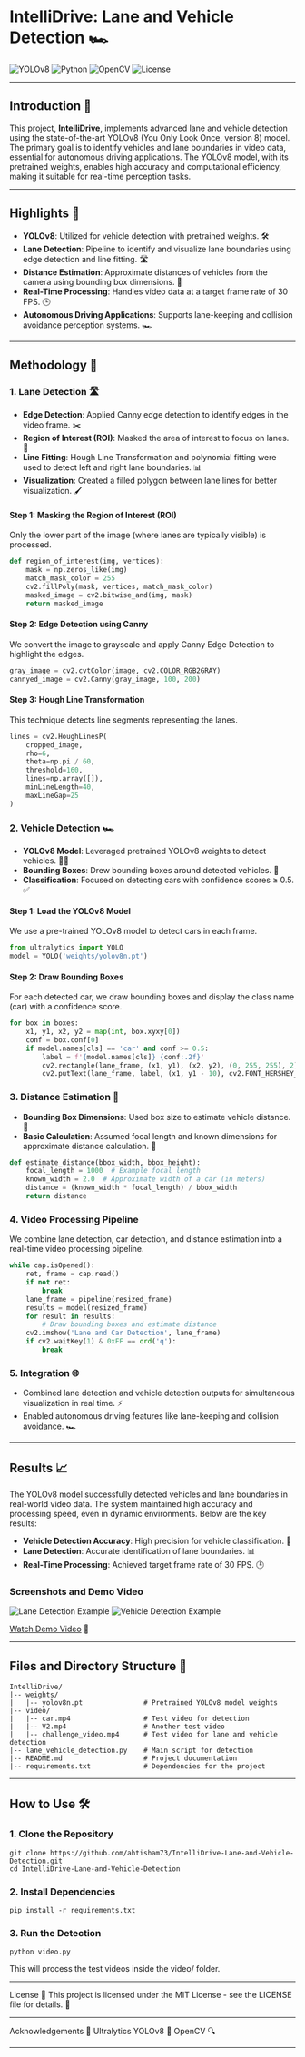 # IntelliDrive: Lane and Vehicle Detection 🏎️

![YOLOv8](https://img.shields.io/badge/YOLOv8-ObjectDetection-blue?style=flat-square)
![Python](https://img.shields.io/badge/Python-3.8%2B-green?style=flat-square)
![OpenCV](https://img.shields.io/badge/OpenCV-4.5%2B-blue?style=flat-square)
![License](https://img.shields.io/badge/License-MIT-yellow?style=flat-square)

---

## Introduction 🌟
This project, **IntelliDrive**, implements advanced lane and vehicle detection using the state-of-the-art YOLOv8 (You Only Look Once, version 8) model. The primary goal is to identify vehicles and lane boundaries in video data, essential for autonomous driving applications. The YOLOv8 model, with its pretrained weights, enables high accuracy and computational efficiency, making it suitable for real-time perception tasks.

---

## Highlights 🌈

- **YOLOv8**: Utilized for vehicle detection with pretrained weights. 🛠️
- **Lane Detection**: Pipeline to identify and visualize lane boundaries using edge detection and line fitting. 🛣️
- **Distance Estimation**: Approximate distances of vehicles from the camera using bounding box dimensions. 📏
- **Real-Time Processing**: Handles video data at a target frame rate of 30 FPS. 🕒
- **Autonomous Driving Applications**: Supports lane-keeping and collision avoidance perception systems. 🏎️

---

## Methodology 🔬

### 1. **Lane Detection** 🛣️
- **Edge Detection**: Applied Canny edge detection to identify edges in the video frame. ✂️
- **Region of Interest (ROI)**: Masked the area of interest to focus on lanes. 🎯
- **Line Fitting**: Hough Line Transformation and polynomial fitting were used to detect left and right lane boundaries. 📊
- **Visualization**: Created a filled polygon between lane lines for better visualization. 🖌️

#### Step 1: Masking the Region of Interest (ROI)
Only the lower part of the image (where lanes are typically visible) is processed.  
```python
def region_of_interest(img, vertices):
    mask = np.zeros_like(img)
    match_mask_color = 255
    cv2.fillPoly(mask, vertices, match_mask_color)
    masked_image = cv2.bitwise_and(img, mask)
    return masked_image
```
#### Step 2: Edge Detection using Canny
We convert the image to grayscale and apply Canny Edge Detection to highlight the edges.
```python
gray_image = cv2.cvtColor(image, cv2.COLOR_RGB2GRAY)
cannyed_image = cv2.Canny(gray_image, 100, 200)
```
#### Step 3: Hough Line Transformation
This technique detects line segments representing the lanes.
```python
lines = cv2.HoughLinesP(
    cropped_image,
    rho=6,
    theta=np.pi / 60,
    threshold=160,
    lines=np.array([]),
    minLineLength=40,
    maxLineGap=25
)
```

### 2. **Vehicle Detection** 🏎️
- **YOLOv8 Model**: Leveraged pretrained YOLOv8 weights to detect vehicles. 🧑‍💻
- **Bounding Boxes**: Drew bounding boxes around detected vehicles. 🔲
- **Classification**: Focused on detecting cars with confidence scores ≥ 0.5. ✅

#### Step 1: Load the YOLOv8 Model
We use a pre-trained YOLOv8 model to detect cars in each frame.
```python
from ultralytics import YOLO
model = YOLO('weights/yolov8n.pt')
```
#### Step 2: Draw Bounding Boxes
For each detected car, we draw bounding boxes and display the class name (car) with a confidence score.
```python
for box in boxes:
    x1, y1, x2, y2 = map(int, box.xyxy[0])
    conf = box.conf[0]
    if model.names[cls] == 'car' and conf >= 0.5:
        label = f'{model.names[cls]} {conf:.2f}'
        cv2.rectangle(lane_frame, (x1, y1), (x2, y2), (0, 255, 255), 2)
        cv2.putText(lane_frame, label, (x1, y1 - 10), cv2.FONT_HERSHEY_SIMPLEX, 0.5, (0, 255, 255), 2)
```

### 3. **Distance Estimation** 📏
- **Bounding Box Dimensions**: Used box size to estimate vehicle distance. 📐
- **Basic Calculation**: Assumed focal length and known dimensions for approximate distance calculation. 🔢

```python
def estimate_distance(bbox_width, bbox_height):
    focal_length = 1000  # Example focal length
    known_width = 2.0  # Approximate width of a car (in meters)
    distance = (known_width * focal_length) / bbox_width
    return distance
```

### 4. Video Processing Pipeline
We combine lane detection, car detection, and distance estimation into a real-time video processing pipeline.
```python
while cap.isOpened():
    ret, frame = cap.read()
    if not ret:
        break
    lane_frame = pipeline(resized_frame)
    results = model(resized_frame)
    for result in results:
        # Draw bounding boxes and estimate distance
    cv2.imshow('Lane and Car Detection', lane_frame)
    if cv2.waitKey(1) & 0xFF == ord('q'):
        break
```
### 5. **Integration** 🌐
- Combined lane detection and vehicle detection outputs for simultaneous visualization in real time. ⚡
- Enabled autonomous driving features like lane-keeping and collision avoidance. 🏎️

---

## Results 📈

The YOLOv8 model successfully detected vehicles and lane boundaries in real-world video data. The system maintained high accuracy and processing speed, even in dynamic environments. Below are the key results:

- **Vehicle Detection Accuracy**: High precision for vehicle classification. 🎯
- **Lane Detection**: Accurate identification of lane boundaries. 📊
- **Real-Time Processing**: Achieved target frame rate of 30 FPS. 🕒

### Screenshots and Demo Video

![Lane Detection Example](placeholder-for-image-1)
![Vehicle Detection Example](placeholder-for-image-2)

[Watch Demo Video](placeholder-for-video-link) 🎥

---

## Files and Directory Structure 📂

```
IntelliDrive/
|-- weights/
|   |-- yolov8n.pt               # Pretrained YOLOv8 model weights
|-- video/
|   |-- car.mp4                  # Test video for detection
|   |-- V2.mp4                   # Another test video
|   |-- challenge_video.mp4      # Test video for lane and vehicle detection
|-- lane_vehicle_detection.py    # Main script for detection
|-- README.md                    # Project documentation
|-- requirements.txt             # Dependencies for the project
```
---

## How to Use 🛠️

### 1. **Clone the Repository**
```
git clone https://github.com/ahtisham73/IntelliDrive-Lane-and-Vehicle-Detection.git
cd IntelliDrive-Lane-and-Vehicle-Detection

```
### 2. **Install Dependencies**
```
pip install -r requirements.txt
```
### 3. **Run the Detection**
```
python video.py
```
This will process the test videos inside the video/ folder.

---
License 📜
This project is licensed under the MIT License - see the LICENSE file for details. 📜

---

Acknowledgements 🙌
Ultralytics YOLOv8 🙌
OpenCV 🔍

---
